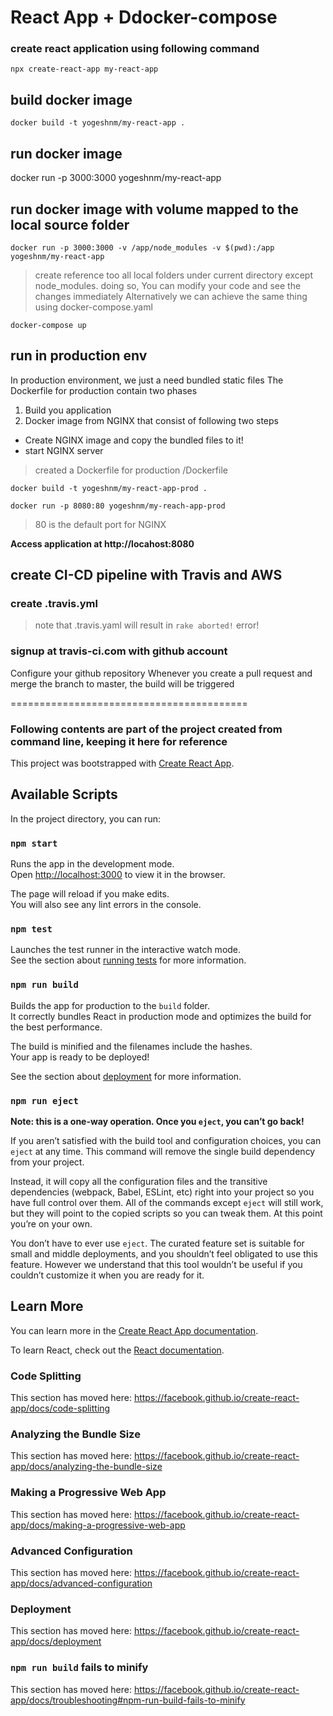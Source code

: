 # React App + Ddocker-compose

### create react application using following command 

`npx create-react-app my-react-app`

## build docker image 
`docker build -t yogeshnm/my-react-app .`

## run docker image 
docker run -p 3000:3000 yogeshnm/my-react-app

## run docker image with volume mapped to the local source folder 
`docker run -p 3000:3000 -v /app/node_modules -v $(pwd):/app yogeshnm/my-react-app`

> create reference too all local folders under current directory except node_modules.
> doing so, You can modify your code and see the changes immediately
> Alternatively we can achieve the same thing using docker-compose.yaml

`docker-compose up`

## run in production env
In production environment, we just a need bundled static files
The Dockerfile for production contain two phases
1. Build you application 
2. Docker image from NGINX that consist of following two steps 
 - Create NGINX image and copy the bundled files to it!
 - start NGINX server 

> created a Dockerfile for production /Dockerfile

`docker build -t yogeshnm/my-react-app-prod .`

`docker run -p 8080:80 yogeshnm/my-reach-app-prod`

> 80 is the default port for NGINX

**Access application at http://locahost:8080**

## create CI-CD pipeline with Travis and AWS 

### create .travis.yml 
> note that .travis.yaml will result in `rake aborted!` error!

### signup at travis-ci.com with github account
Configure your github repository 
Whenever you create a pull request and merge the branch to master, the build will be triggered

=========================================
### Following contents are part of the project created from command line, keeping it here for reference
This project was bootstrapped with [Create React App](https://github.com/facebook/create-react-app).

## Available Scripts

In the project directory, you can run:

### `npm start`

Runs the app in the development mode.<br />
Open [http://localhost:3000](http://localhost:3000) to view it in the browser.

The page will reload if you make edits.<br />
You will also see any lint errors in the console.

### `npm test`

Launches the test runner in the interactive watch mode.<br />
See the section about [running tests](https://facebook.github.io/create-react-app/docs/running-tests) for more information.

### `npm run build`

Builds the app for production to the `build` folder.<br />
It correctly bundles React in production mode and optimizes the build for the best performance.

The build is minified and the filenames include the hashes.<br />
Your app is ready to be deployed!

See the section about [deployment](https://facebook.github.io/create-react-app/docs/deployment) for more information.

### `npm run eject`

**Note: this is a one-way operation. Once you `eject`, you can’t go back!**

If you aren’t satisfied with the build tool and configuration choices, you can `eject` at any time. This command will remove the single build dependency from your project.

Instead, it will copy all the configuration files and the transitive dependencies (webpack, Babel, ESLint, etc) right into your project so you have full control over them. All of the commands except `eject` will still work, but they will point to the copied scripts so you can tweak them. At this point you’re on your own.

You don’t have to ever use `eject`. The curated feature set is suitable for small and middle deployments, and you shouldn’t feel obligated to use this feature. However we understand that this tool wouldn’t be useful if you couldn’t customize it when you are ready for it.

## Learn More

You can learn more in the [Create React App documentation](https://facebook.github.io/create-react-app/docs/getting-started).

To learn React, check out the [React documentation](https://reactjs.org/).

### Code Splitting

This section has moved here: https://facebook.github.io/create-react-app/docs/code-splitting

### Analyzing the Bundle Size

This section has moved here: https://facebook.github.io/create-react-app/docs/analyzing-the-bundle-size

### Making a Progressive Web App

This section has moved here: https://facebook.github.io/create-react-app/docs/making-a-progressive-web-app

### Advanced Configuration

This section has moved here: https://facebook.github.io/create-react-app/docs/advanced-configuration

### Deployment

This section has moved here: https://facebook.github.io/create-react-app/docs/deployment

### `npm run build` fails to minify

This section has moved here: https://facebook.github.io/create-react-app/docs/troubleshooting#npm-run-build-fails-to-minify
